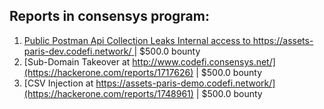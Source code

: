 ## Reports in consensys program:
1. [Public Postman Api Collection Leaks Internal access to https://assets-paris-dev.codefi.network/ ](https://hackerone.com/reports/1523651) | $500.0 bounty
2. [Sub-Domain Takeover at   http://www.codefi.consensys.net/](https://hackerone.com/reports/1717626) | $500.0 bounty
3. [CSV Injection at https://assets-paris-demo.codefi.network/](https://hackerone.com/reports/1748961) | $500.0 bounty